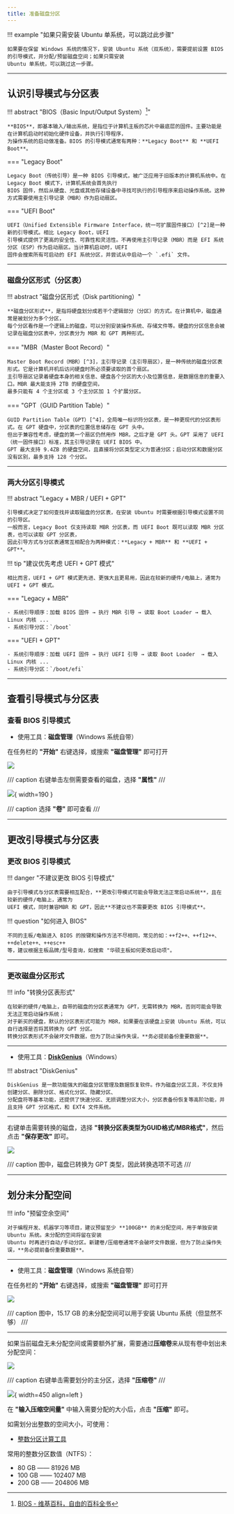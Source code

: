 ```yaml
---
title: 准备磁盘分区
---
```


!!! example "如果只需安装 Ubuntu 单系统，可以跳过此步骤"

    如果要在保留 Windows 系统的情况下，安装 Ubuntu 系统（双系统），需要提前设置 BIOS 的引导模式，并分配/预留磁盘空间；如果只需安装
    Ubuntu 单系统，可以跳过这一步骤。

---

## 认识引导模式与分区表

!!! abstract "BIOS（Basic Input/Output System）[^1]"

    **BIOS**，即基本输入/输出系统，是指位于计算机主板的芯片中最底层的固件。主要功能是在计算机启动时初始化硬件设备，并执行引导程序，
    为操作系统的启动做准备。BIOS 的引导模式通常有两种：**Legacy Boot** 和 **UEFI Boot**。

=== "Legacy Boot"

    Legacy Boot（传统引导）是一种 BIOS 引导模式，被广泛应用于旧版本的计算机系统中。在 Legacy Boot 模式下，计算机系统会首先执行
    BIOS 固件，然后从硬盘、光盘或其他存储设备中寻找可执行的引导程序来启动操作系统。这种方式需要使用主引导记录（MBR）作为启动扇区。

=== "UEFI Boot"

    UEFI（Unified Extensible Firmware Interface，统一可扩展固件接口）[^2]是一种新的引导模式。相比 Legacy Boot，UEFI
    引导模式提供了更高的安全性、可靠性和灵活性。不再使用主引导记录（MBR）而是 EFI 系统分区（ESP）作为启动扇区。当计算机启动时，UEFI
    固件会搜索所有可启动的 EFI 系统分区，并尝试从中启动一个 `.efi` 文件。

---

### 磁盘分区形式（分区表）

!!! abstract "磁盘分区形式（Disk partitioning）"

    **磁盘分区形式**，是指将硬盘划分成若干个逻辑部分（分区）的方式。在计算机中，磁盘通常是被划分为多个分区，
    每个分区看作是一个逻辑上的磁盘，可以分别安装操作系统、存储文件等。硬盘的分区信息会被记录在磁盘分区表中，分区表分为 MBR 和 GPT 两种形式。

=== "MBR（Master Boot Record）"

    Master Boot Record（MBR）[^3]，主引导记录（主引导扇区），是一种传统的磁盘分区表形式。它是计算机开机后访问硬盘时所必须要读取的首个扇区。
    主引导扇区记录着硬盘本身的相关信息、硬盘各个分区的大小及位置信息，是数据信息的重要入口。MBR 最大能支持 2TB 的硬盘空间，
    最多只能有 4 个主分区或 3 个主分区加 1 个扩展分区。

=== "GPT（GUID Partition Table）"

    GUID Partition Table（GPT）[^4]，全局唯一标识符分区表，是一种更现代的分区表形式。在 GPT 硬盘中，分区表的位置信息储存在 GPT 头中。
    但出于兼容性考虑，硬盘的第一个扇区仍然用作 MBR，之后才是 GPT 头。GPT 采用了 UEFI（统一固件接口）标准，其主引导记录在 UEFI BIOS 中。
    GPT 最大支持 9.4ZB 的硬盘空间，且直接将分区类型定义为普通分区；启动分区和数据分区没有区别，最多支持 128 个分区。

---

### 两大分区引导模式

!!! abstract "Legacy + MBR / UEFI + GPT"

    引导模式决定了如何查找并读取磁盘的分区表，在安装 Ubuntu 时需要根据引导模式设置不同的引导区。
    一般而言，Legacy Boot 仅支持读取 MBR 分区表，而 UEFI Boot 既可以读取 MBR 分区表，也可以读取 GPT 分区表，
    因此引导方式与分区表通常互相配合为两种模式：**Legacy + MBR** 和 **UEFI + GPT**。

!!! tip "建议优先考虑 UEFI + GPT 模式"

    相比而言，UEFI + GPT 模式更先进、更强大且更易用，因此在较新的硬件/电脑上，通常为 UEFI + GPT 模式。

=== "Legacy + MBR"

    - 系统引导顺序：加载 BIOS 固件 → 执行 MBR 引导 → 读取 Boot Loader → 载入 Linux 内核 ...
    - 系统引导分区：`/boot`

=== "UEFI + GPT"

    - 系统引导顺序：加载 UEFI 固件 → 执行 UEFI 引导 → 读取 Boot Loader  → 载入 Linux 内核 ...
    - 系统引导分区：`/boot/efi`

---

## 查看引导模式与分区表

### 查看 BIOS 引导模式

- 使用工具：**磁盘管理**（Windows 系统自带）

在任务栏的 **"开始"** 右键选择，或搜索 **"磁盘管理"** 即可打开

<div class="grid" markdown>

![](../../assets/images/ubuntu/disk-management-1.png)

/// caption
右键单击左侧需要查看的磁盘，选择 **"属性"**
///

![](../../assets/images/ubuntu/disk-management-2.png){ width=190 }

/// caption
选择 **"卷"** 即可查看
///

</div>

---

## 更改引导模式与分区表

### 更改 BIOS 引导模式

!!! danger "不建议更改 BIOS 引导模式"

    由于引导模式与分区表需要相互配合，**更改引导模式可能会导致无法正常启动系统**，且在较新的硬件/电脑上，通常为
    UEFI 模式，同时兼容MBR 和 GPT，因此**不建议也不需要更改 BIOS 引导模式**。

!!! question "如何进入 BIOS"

    不同的主板/电脑进入 BIOS 的按键和操作方法不尽相同，常见的如：++f2++、++f12++、++delete++、++esc++
    等，建议根据主板品牌/型号查询，如搜索 "华硕主板如何更改启动项"。

---

### 更改磁盘分区形式

!!! info "转换分区表形式"

    在较新的硬件/电脑上，自带的磁盘的分区表通常为 GPT，无需转换为 MBR，否则可能会导致无法正常启动操作系统；
    对于新买的硬盘，默认的分区表形式可能为 MBR，如果要在该硬盘上安装 Ubuntu 系统，可以自行选择是否将其转换为 GPT 分区。
    转换分区表形式不会破坏文件数据，但为了防止操作失误，**务必提前备份重要数据**。

---

- 使用工具：**[DiskGenius](https://www.diskgenius.cn/)**（Windows）

!!! abstract "DiskGenius"

    DiskGenius 是一款功能强大的磁盘分区管理及数据恢复软件。作为磁盘分区工具，不仅支持创建分区、删除分区、格式化分区、隐藏分区、
    分配盘符等基本功能，还提供了快速分区、无损调整分区大小，分区表备份恢复等高阶功能，并且支持 GPT 分区格式，和 EXT4 文件系统。

---

右键单击需要转换的磁盘，选择 **"转换分区表类型为GUID格式/MBR格式"**，然后点击 **"保存更改"** 即可。

![](../../assets/images/ubuntu/diskgenius.png)

/// caption
图中，磁盘已转换为 GPT 类型，因此转换选项不可选
///

---

## 划分未分配空间

!!! info "预留空余空间"

    对于编程开发、机器学习等项目，建议预留至少 **100GB** 的未分配空间，用于单独安装 Ubuntu 系统。未分配的空间将留在安装
    Ubuntu 时再进行自动/手动分区。新建卷/压缩卷通常不会破坏文件数据，但为了防止操作失误，**务必提前备份重要数据**。

---

- 使用工具：**磁盘管理**（Windows 系统自带）

在任务栏的 **"开始"** 右键选择，或搜索 **"磁盘管理"** 即可打开

![](../../assets/images/ubuntu/disk-management-3.png)

/// caption
图中，15.17 GB 的未分配空间可以用于安装 Ubuntu 系统（但显然不够）
///

---

如果当前磁盘无未分配空间或需要额外扩展，需要通过**压缩卷**来从现有卷中划出未分配空间：

![](../../assets/images/ubuntu/disk-management-4.png)

/// caption
右键单击需要划分的主分区，选择 **"压缩卷"**
///

![](../../assets/images/ubuntu/disk-management-5.png){ width=450 align=left }

在 **"输入压缩空间量"** 中输入需要分配的大小后，点击 **"压缩"** 即可。

如需划分出整数的空间大小，可使用：

- [整数分区计算工具](https://tool.lu/partition/index.html)

常用的整数分区数值（NTFS）：

- 80 GB —— 81926 MB
- 100 GB —— 102407 MB
- 200 GB —— 204806 MB

[^1]: [BIOS - 维基百科，自由的百科全书](https://zh.wikipedia.org/wiki/BIOS)
[^2]: [UEFI - 维基百科，自由的百科全书](https://zh.wikipedia.org/wiki/UEFI)
[^3]: [主引导记录 - 维基百科，自由的百科全书](https://zh.wikipedia.org/wiki/%E4%B8%BB%E5%BC%95%E5%AF%BC%E8%AE%B0%E5%BD%95)
[^4]: [全局唯一标识分区表 - 维基百科，自由的百科全书](https://zh.wikipedia.org/wiki/GUID%E7%A3%81%E7%A2%9F%E5%88%86%E5%89%B2%E8%A1%A8)
